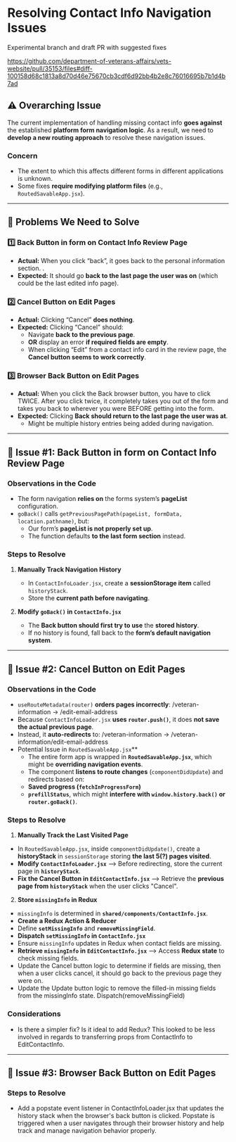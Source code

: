# **Resolving Contact Info Navigation Issues**

Experimental branch and draft PR with suggested fixes

https://github.com/department-of-veterans-affairs/vets-website/pull/35153/files#diff-100158d68c1813a8d70d46e75670cb3cdf6d92bb4b2e8c76016695b7b1d4b7ad


## **⚠️ Overarching Issue**
The current implementation of handling missing contact info **goes against** the established **platform form navigation logic**. As a result, we need to **develop a new routing approach** to resolve these navigation issues.

### **Concern**
- The extent to which this affects different forms in different applications is unknown.
- Some fixes **require modifying platform files** (e.g., `RoutedSavableApp.jsx`).

---

## **🚨 Problems We Need to Solve**

### **1️⃣ Back Button in form on Contact Info Review Page**
- **Actual:** When you click “back”, it goes back to the personal information section. .
- **Expected:** It should go **back to the last page the user was on** (which could be the last edited info page).

### **2️⃣ Cancel Button on Edit Pages**
- **Actual:** Clicking “Cancel” **does nothing**.
- **Expected:** Clicking “Cancel” should:
  - Navigate **back to the previous page**.
  - **OR** display an error **if required fields are empty**.
  - When clicking “Edit” from a contact info card in the review page, the **Cancel button seems to work correctly**.

### **3️⃣ Browser Back Button on Edit Pages**
- **Actual:** When you click the Back browser button, you have to click TWICE. After you click twice, it completely takes you out of the form and takes you back to wherever you were BEFORE getting into the form. 
- **Expected:** Clicking **Back should return to the last page the user was at**. 
  - Might be multiple history entries being added during navigation.

---

## **🔴 Issue #1: Back Button in form on Contact Info Review Page**

### **Observations in the Code**
- The form navigation **relies on** the forms system’s **pageList** configuration.
- `goBack()` calls `getPreviousPagePath(pageList, formData, location.pathname)`, but:
  - Our form’s **pageList is not properly set up**.
  - The function defaults **to the last form section** instead.

### **Steps to Resolve**
1. **Manually Track Navigation History**
   - In `ContactInfoLoader.jsx`, create a **sessionStorage item** called `historyStack`.
   - Store the **current path before navigating**.

2. **Modify `goBack()` in `ContactInfo.jsx`**
   - The **Back button should first try to use** the **stored history**.
   - If no history is found, fall back to the **form’s default navigation system**.

---

## **🔴 Issue #2: Cancel Button on Edit Pages**

### **Observations in the Code**
- `useRouteMetadata(router)` **orders pages incorrectly**:  /veteran-information → /edit-email-address
- Because `ContactInfoLoader.jsx` **uses `router.push()`**, it does **not save the actual previous page**.
- Instead, it **auto-redirects** to: /veteran-information → /veteran-information/edit-email-address
- Potential Issue in `RoutedSavableApp.jsx`**
  - The entire form app is wrapped in **`RoutedSavableApp.jsx`**, which might be **overriding navigation events**.
  - The component **listens to route changes** (`componentDidUpdate`) and redirects based on:
  - **Saved progress (`fetchInProgressForm`)**
  - **`prefillStatus`**, which might **interfere with `window.history.back()` or `router.goBack()`**.

### **Steps to Resolve**
1. **Manually Track the Last Visited Page**
 - In `RoutedSavableApp.jsx`, inside `componentDidUpdate()`, create a **historyStack** in `sessionStorage` storing **the last 5(?) pages visited**.
 - **Modify `ContactInfoLoader.jsx`** --> Before redirecting, store the current page in **`historyStack`**.
 - **Fix the Cancel Button in `EditContactInfo.jsx`** --> Retrieve the **previous page from `historyStack`** when the user clicks "Cancel".

2. **Store `missingInfo` in Redux**
 - `missingInfo` is determined in **`shared/components/ContactInfo.jsx`**.
 - **Create a Redux Action & Reducer**
 - Define **`setMissingInfo`** and **`removeMissingField`**.
 - **Dispatch `setMissingInfo` in `ContactInfo.jsx`**
 - Ensure `missingInfo` updates in Redux when contact fields are missing.
 - **Retrieve `missingInfo` in `EditContactInfo.jsx`** --> Access **Redux state** to check missing fields.
 - Update the Cancel button logic to determine if fields are missing, then when a user clicks cancel, it should go back to the previous page they were on.
 - Update the Update button logic to remove the filled-in missing fields from the missingInfo state. Dispatch(removeMissingField)

### Considerations
- Is there a simpler fix? Is it ideal to add Redux? This looked to be less involved in regards to transferring props from ContactInfo to EditContactInfo.
  
---

## **🔴 Issue #3: Browser Back Button on Edit Pages**

### **Steps to Resolve**
- Add a popstate event listener in ContactInfoLoader.jsx that updates the history stack when the browser's back button is clicked. Popstate is triggered when a user navigates through their browser history and help track and manage navigation behavior properly. 



